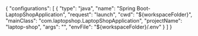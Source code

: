 {
    "configurations": [
        {
            "type": "java",
            "name": "Spring Boot-LaptopShopApplication<laptop-shop>",
            "request": "launch",
            "cwd": "${workspaceFolder}",
            "mainClass": "com.laptopshop.LaptopShopApplication",
            "projectName": "laptop-shop",
            "args": "",
            "envFile": "${workspaceFolder}/.env"
        }
    ]
}

